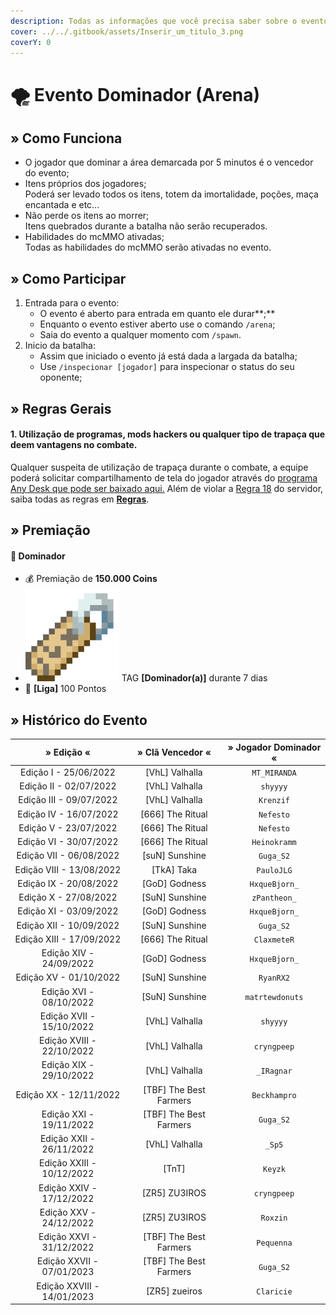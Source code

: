 ```yaml
---
description: Todas as informações que você precisa saber sobre o evento semanal Dominador.
cover: ../../.gitbook/assets/Inserir_um_titulo_3.png
coverY: 0
---
```


# 🌪 Evento Dominador (Arena)

## » Como Funciona

* O jogador que dominar a área demarcada por 5 minutos é o vencedor do evento;
* Itens próprios dos jogadores;\
  Poderá ser levado todos os itens, totem da imortalidade, poções, maça encantada e etc...
* Não perde os itens ao morrer;\
  Itens quebrados durante a batalha não serão recuperados.
* Habilidades do mcMMO ativadas;\
  Todas as habilidades do mcMMO serão ativadas no evento.

## » Como Participar

1. Entrada para o evento:
   * O evento é aberto para entrada em quanto ele durar**;**
   * Enquanto o evento estiver aberto use o comando `/arena`;
   * Saia do evento a qualquer momento com `/spawn`.
2. Inicio da batalha:
   * Assim que iniciado o evento já está dada a largada da batalha;
   * Use `/inspecionar [jogador]` para inspecionar o status do seu oponente;

## » Regras Gerais

#### **1. Utilização de programas, mods hackers ou qualquer tipo de trapaça que deem vantagens no combate.**

Qualquer suspeita de utilização de trapaça durante o combate, a equipe poderá solicitar compartilhamento de tela do jogador através do [programa Any Desk que pode ser baixado aqui.](https://anydesk.com/pt/downloads) Além de violar a [Regra 18](https://wiki.rederevo.com/regras/jogabilidade#01-7) do servidor, saiba todas as regras em [**Regras**](../../regras/).

## » Premiação

#### 🥇 **Dominador**

* 💰 Premiação de **150.000 Coins**
* <img src="../../.gitbook/assets/image (14) (1) (2).png" alt="" data-size="line"> TAG **\[Dominador(a)]** durante 7 dias
* 💎 **\[Liga]** 100 Pontos

## » Histórico do Evento

|         » Edição «         |     » Clã Vencedor «    | » Jogador Dominador « |
| :------------------------: | :---------------------: | :-------------------: |
|    Edição I - 25/06/2022   |     \[VhL] Valhalla     |      `MT_MIRANDA`     |
|   Edição II - 02/07/2022   |     \[VhL] Valhalla     |        `shyyyy`       |
|   Edição III - 09/07/2022  |     \[VhL] Valhalla     |       `Krenzif`       |
|   Edição IV - 16/07/2022   |    \[666] The Ritual    |       `Nefesto`       |
|    Edição V - 23/07/2022   |    \[666] The Ritual    |       `Nefesto`       |
|   Edição VI - 30/07/2022   |    \[666] The Ritual    |      `Heinokramm`     |
|   Edição VII - 06/08/2022  |     \[suN] Sunshine     |       `Guga_S2`       |
|  Edição VIII - 13/08/2022  |       \[TkA] Taka       |       `PauloJLG`      |
|   Edição IX - 20/08/2022   |      \[GoD] Godness     |     `HxqueBjorn_`     |
|    Edição X - 27/08/2022   |     \[SuN] Sunshine     |      `zPantheon_`     |
|   Edição XI - 03/09/2022   |      \[GoD] Godness     |     `HxqueBjorn_`     |
|   Edição XII - 10/09/2022  |     \[SuN] Sunshine     |       `Guga_S2`       |
|  Edição XIII - 17/09/2022  |    \[666] The Ritual    |      `ClaxmeteR`      |
|   Edição XIV - 24/09/2022  |      \[GoD] Godness     |     `HxqueBjorn_`     |
|   Edição XV - 01/10/2022   |     \[SuN] Sunshine     |       `RyanRX2`       |
|   Edição XVI - 08/10/2022  |     \[SuN] Sunshine     |    `matrtewdonuts`    |
|  Edição XVII - 15/10/2022  |     \[VhL] Valhalla     |        `shyyyy`       |
|  Edição XVIII - 22/10/2022 |     \[VhL] Valhalla     |      `cryngpeep`      |
|   Edição XIX - 29/10/2022  |     \[VhL] Valhalla     |       `_IRagnar`      |
|   Edição XX - 12/11/2022   | \[TBF] The Best Farmers |      `Beckhampro`     |
|   Edição XXI - 19/11/2022  | \[TBF] The Best Farmers |       `Guga_S2`       |
|  Edição XXII - 26/11/2022  |     \[VhL] Valhalla     |         `_Sp5`        |
|  Edição XXIII - 10/12/2022 |          \[TnT]         |        `Keyzk`        |
|  Edição XXIV - 17/12/2022  |      \[ZR5] ZU3IROS     |      `cryngpeep`      |
|   Edição XXV - 24/12/2022  |      \[ZR5] ZU3IROS     |        `Roxzin`       |
|  Edição XXVI - 31/12/2022  | \[TBF] The Best Farmers |       `Pequenna`      |
|  Edição XXVII - 07/01/2023 | \[TBF] The Best Farmers |       `Guga_S2`       |
| Edição XXVIII - 14/01/2023 |      \[ZR5] zueiros     |       `Claricie`      |
